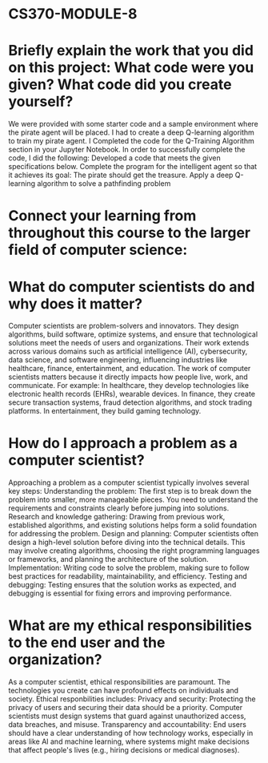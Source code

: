 # CS370-MODULE-8
# Briefly explain the work that you did on this project: What code were you given? What code did you create yourself?
We were provided with some starter code and a sample environment where the pirate agent will be placed. I had to create a deep Q-learning algorithm to train my pirate agent. I Completed the code for the Q-Training Algorithm section in your Jupyter Notebook. In order to successfully complete the code, I did the following:
Developed a code that meets the given specifications below. 
Complete the program for the intelligent agent so that it achieves its goal: The pirate should get the treasure.
Apply a deep Q-learning algorithm to solve a pathfinding problem
# Connect your learning from throughout this course to the larger field of computer science:
# What do computer scientists do and why does it matter?
Computer scientists are problem-solvers and innovators. They design algorithms, build software, optimize systems, and ensure that technological solutions meet the needs of users and organizations. Their work extends across various domains such as artificial intelligence (AI), cybersecurity, data science, and software engineering, influencing industries like healthcare, finance, entertainment, and education. The work of computer scientists matters because it directly impacts how people live, work, and communicate. For example: In healthcare, they develop technologies like electronic health records (EHRs), wearable devices. In finance, they create secure transaction systems, fraud detection algorithms, and stock trading platforms. In entertainment, they build gaming technology.
# How do I approach a problem as a computer scientist?
Approaching a problem as a computer scientist typically involves several key steps:
Understanding the problem: The first step is to break down the problem into smaller, more manageable pieces. You need to understand the requirements and constraints clearly before jumping into solutions.
Research and knowledge gathering: Drawing from previous work, established algorithms, and existing solutions helps form a solid foundation for addressing the problem.
Design and planning: Computer scientists often design a high-level solution before diving into the technical details. This may involve creating algorithms, choosing the right programming languages or frameworks, and planning the architecture of the solution.
Implementation: Writing code to solve the problem, making sure to follow best practices for readability, maintainability, and efficiency.
Testing and debugging: Testing ensures that the solution works as expected, and debugging is essential for fixing errors and improving performance.
# What are my ethical responsibilities to the end user and the organization?
As a computer scientist, ethical responsibilities are paramount. The technologies you create can have profound effects on individuals and society. Ethical responbilities includes: Privacy and security: Protecting the privacy of users and securing their data should be a priority. Computer scientists must design systems that guard against unauthorized access, data breaches, and misuse. Transparency and accountability: End users should have a clear understanding of how technology works, especially in areas like AI and machine learning, where systems might make decisions that affect people's lives (e.g., hiring decisions or medical diagnoses).
